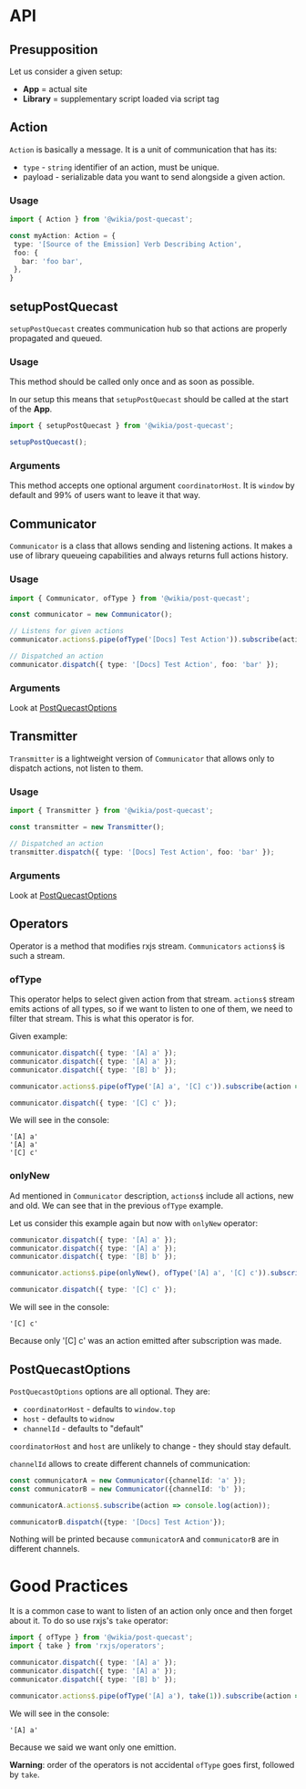 # API

## Presupposition

Let us consider a given setup:

- __App__ = actual site
- __Library__ = supplementary script loaded via script tag

## Action

`Action` is basically a message. It is a unit of communication that has its:
 
 - `type` - `string` identifier of an action, must be unique.
 - payload - serializable data you want to send alongside a given action.
 
### Usage
 
 ```typescript
import { Action } from '@wikia/post-quecast';

const myAction: Action = {
  type: '[Source of the Emission] Verb Describing Action',
  foo: {
    bar: 'foo bar',
  },
}
```
 

## setupPostQuecast

`setupPostQuecast` creates communication hub so that actions are properly propagated and queued.

### Usage

This method should be called only once and as soon as possible.

In our setup this means that `setupPostQuecast` should be called at the start of the __App__.

```typescript
import { setupPostQuecast } from '@wikia/post-quecast';

setupPostQuecast();
```

### Arguments

This method accepts one optional argument `coordinatorHost`. It is `window` by default and 99% of users want to leave it that way.

## Communicator

`Communicator` is a class that allows sending and listening actions.
It makes a use of library queueing capabilities and always returns full actions history.

### Usage
 
 ```typescript
import { Communicator, ofType } from '@wikia/post-quecast';

const communicator = new Communicator();

// Listens for given actions
communicator.actions$.pipe(ofType('[Docs] Test Action')).subscribe(action => console.log(action));

// Dispatched an action
communicator.dispatch({ type: '[Docs] Test Action', foo: 'bar' });
```

### Arguments

Look at [PostQuecastOptions](#postquecastoptions)

## Transmitter

`Transmitter` is a lightweight version of `Communicator` that allows only to dispatch actions, not listen to them.

### Usage
 
 ```typescript
import { Transmitter } from '@wikia/post-quecast';

const transmitter = new Transmitter();

// Dispatched an action
transmitter.dispatch({ type: '[Docs] Test Action', foo: 'bar' });
```

### Arguments

Look at [PostQuecastOptions](#postquecastoptions)

## Operators

Operator is a method that modifies rxjs stream. `Communicators` `actions$` is such a stream.

### ofType

This operator helps to select given action from that stream. 
`actions$` stream emits actions of all types, so if we want to listen to one of them, we need to filter that stream.
This is what this operator is for.

Given example:

```typescript
communicator.dispatch({ type: '[A] a' });
communicator.dispatch({ type: '[A] a' });
communicator.dispatch({ type: '[B] b' });

communicator.actions$.pipe(ofType('[A] a', '[C] c')).subscribe(action => console.log(action));

communicator.dispatch({ type: '[C] c' });
```

We will see in the console: 
```
'[A] a'
'[A] a'
'[C] c'
```

### onlyNew

Ad mentioned in `Communicator` description, `actions$` include all actions, new and old.
We can see that in the previous `ofType` example.

Let us consider this example again but now with `onlyNew` operator:

```typescript
communicator.dispatch({ type: '[A] a' });
communicator.dispatch({ type: '[A] a' });
communicator.dispatch({ type: '[B] b' });

communicator.actions$.pipe(onlyNew(), ofType('[A] a', '[C] c')).subscribe(action => console.log(action));

communicator.dispatch({ type: '[C] c' });
```

We will see in the console:
```
'[C] c'
```

Because only '[C] c' was an action emitted after subscription was made.

## PostQuecastOptions

`PostQuecastOptions` options are all optional. They are:

- `coordinatorHost` - defaults to `window.top`
- `host` - defaults to `widnow`
- `channelId` - defaults to "default"

`coordinatorHost` and `host` are unlikely to change - they should stay default.

`channelId` allows to create different channels of communication:

```typescript
const communicatorA = new Communicator({channelId: 'a' });
const communicatorB = new Communicator({channelId: 'b' });

communicatorA.actions$.subscribe(action => console.log(action));

communicatorB.dispatch({type: '[Docs] Test Action'});
```

Nothing will be printed because `communicatorA` and `communicatorB` are in different channels.

# Good Practices

It is a common case to want to listen of an action only once and then forget about it.
To do so use rxjs's `take` operator:

```typescript
import { ofType } from '@wikia/post-quecast';
import { take } from 'rxjs/operators';

communicator.dispatch({ type: '[A] a' });
communicator.dispatch({ type: '[A] a' });
communicator.dispatch({ type: '[B] b' });

communicator.actions$.pipe(ofType('[A] a'), take(1)).subscribe(action => console.log(action));
```

We will see in the console:
```
'[A] a'
```

Because we said we want only one emittion.

__Warning__: order of the operators is not accidental `ofType` goes first, followed by `take`.
